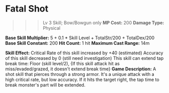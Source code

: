 # __Fatal Shot__ #
>>> Lv 3 Skill; Bow/Bowgun only
**MP Cost:** 200
**Damage Type:** Physical

**Base Skill Multiplier:** 5 + 0.1 * Skill Level + TotalStr/200 + TotalDex/200
**Base Skill Constant:** 200
**Hit Count:** 1 hit
**Maximum Cast Range:** 14m

**Skill Effect:**
Critical Rate of this skill increased by +40 (estimated)
Accuracy of this skill decreased by 0 (still need investigation)
This skill can extend tap break time: Floor (skill level/2), {If this skill attack hit as miss/evaded/grazed, it doesn't extend break time}
**Game Description:** A shot skill that pierces through a strong armor. It's a unique attack with a high critical rate, but low accuracy. If it hits the target right, the tap time to break monster's part will be extended.
